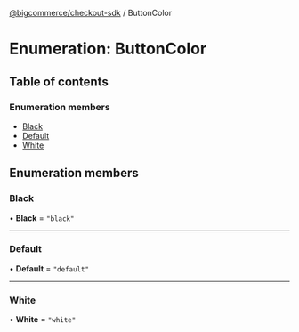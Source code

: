 [@bigcommerce/checkout-sdk](../README.md) / ButtonColor

# Enumeration: ButtonColor

## Table of contents

### Enumeration members

- [Black](ButtonColor.md#black)
- [Default](ButtonColor.md#default)
- [White](ButtonColor.md#white)

## Enumeration members

### Black

• **Black** = `"black"`

___

### Default

• **Default** = `"default"`

___

### White

• **White** = `"white"`
